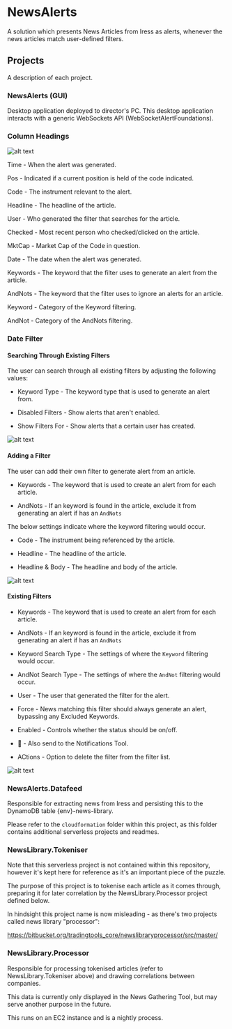 # NewsAlerts

A solution which presents News Articles from Iress as alerts, whenever the news
articles match user-defined filters.

## Projects

A description of each project.

### NewsAlerts (GUI)

Desktop application deployed to director's PC. This desktop
application interacts with a generic WebSockets API (WebSocketAlertFoundations).

### Column Headings
![alt text](https://hlam-static-public.s3.ap-southeast-2.amazonaws.com/news-alert-headers.png)

Time - When the alert was generated.

Pos - Indicated if a current position is held of the code indicated.

Code - The instrument relevant to the alert.

Headline - The headline of the article.

User - Who generated the filter that searches for the article.

Checked - Most recent person who checked/clicked on the article.

MktCap - Market Cap of the Code in question.

Date - The date when the alert was generated.

Keywords - The keyword that the filter uses to generate an alert from the article.

AndNots - The keyword that the filter uses to ignore an alerts for an article.

Keyword - Category of the Keyword filtering.

AndNot - Category of the AndNots filtering.

### Date Filter

#### Searching Through Existing Filters

The user can search through all existing filters by adjusting the following values:

* Keyword Type - The keyword type that is used to generate an alert from.

* Disabled Filters - Show alerts that aren't enabled.

* Show Filters For - Show alerts that a certain user has created.

![alt text](https://hlam-static-public.s3.ap-southeast-2.amazonaws.com/news-alert-show-filters.png)

#### Adding a Filter

The user can add their own filter to generate alert from an article.

* Keywords - The keyword that is used to create an alert from for each article.

* AndNots - If an keyword is found in the article, exclude it from generating an alert if has an `AndNots`

The below settings indicate where the keyword filtering would occur.

* Code - The instrument being referenced by the article.

* Headline - The headline of the article.

* Headline & Body - The headline and body of the article.

![alt text](https://hlam-static-public.s3.ap-southeast-2.amazonaws.com/news-alert-add-filters.png)

#### Existing Filters

* Keywords - The keyword that is used to create an alert from for each article.

* AndNots - If an keyword is found in the article, exclude it from generating an alert if has an `AndNots`

* Keyword Search Type - The settings of where the `Keyword` filtering would occur.

* AndNot Search Type - The settings of where the `AndNot` filtering would occur.

* User - The user that generated the filter for the alert.

* Force - News matching this filter should always generate an alert, bypassing any Excluded Keywords.

* Enabled - Controls whether the status should be on/off.

* 🔔 - Also send to the Notifications Tool.

* ACtions - Option to delete the filter from the filter list.

![alt text](https://hlam-static-public.s3.ap-southeast-2.amazonaws.com/news-alert-filters-delete.png)

### NewsAlerts.Datafeed

Responsible for extracting news from Iress and persisting this to the DynamoDB
table {env}-news-library.

Please refer to the `cloudformation` folder within this project, as this folder contains
additional serverless projects and readmes.

### NewsLibrary.Tokeniser

Note that this serverless project is not contained within this repository, however it's
kept here for reference as it's an important piece of the puzzle.

The purpose of this project is to tokenise each article as it comes through,
preparing it for later correlation by the NewsLibrary.Processor project 
defined below.

In hindsight this project name is now misleading - as there's two projects called
news library "processor":

https://bitbucket.org/tradingtools_core/newslibraryprocessor/src/master/

### NewsLibrary.Processor

Responsible for processing tokenised articles (refer to NewsLibrary.Tokeniser above) 
and drawing correlations between companies.

This data is currently only displayed in the News Gathering Tool, but may serve another
purpose in the future.

This runs on an EC2 instance and is a nightly process.
